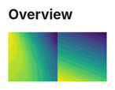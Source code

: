 # Overview


![alt text](https://github.com/morganhawkins/NeuralNetwork/blob/main/images/leaky_relu_recreation.gif "Logo Title Text 1")![alt text](https://github.com/morganhawkins/NeuralNetwork/blob/main/images/sigmoid_recreation.gif "Logo Title Text 1")








